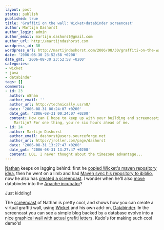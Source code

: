 ```yaml
---
layout: post
status: publish
published: true
title: 'Graffiti on the wall: Wicket+databinder screencast'
author: Martijn Dashorst
author_login: admin
author_email: martijn.dashorst@gmail.com
author_url: http://martijndashorst.com
wordpress_id: 30
wordpress_url: http://martijndashorst.com/2006/08/30/graffiti-on-the-wall-wicketdatabinder-screencast/
date: '2006-08-30 23:52:58 +0200'
date_gmt: '2006-08-30 23:52:58 +0200'
categories:
- wicket
- java
- databinder
tags: []
comments:
- id: 23
  author: n8han
  author_email: ''
  author_url: http://technically.us/n8/
  date: '2006-08-31 00:24:07 +0200'
  date_gmt: '2006-08-31 00:24:07 +0200'
  content: How can I hope to keep up with your building and screencasting skillz,
    Martijn? For one thing, you're six hours ahead of me.
- id: 24
  author: Martijn Dashorst
  author_email: dashorst@users.sourceforge.net
  author_url: http://jroller.com/page/dashorst
  date: '2006-08-31 13:27:47 +0200'
  date_gmt: '2006-08-31 13:27:47 +0200'
  content: LOL, I never thought about the timezone advantage...
---
```

<p><a href="http://technically.us/n8/">Nathan</a> keeps on lagging behind: first he <a href="http://technically.us/n8/articles/2006/05/11/databinder-automatic-for-the-people">copied Wicket's maven repository idea</a>, then he went on a limb and had <a href="http://technically.us/n8/articles/2006/07/31/getting-out-of-maven?s-way">Maven sync his repository to ibiblio</a>, now he also has <a href="http://databinder.net/screencast/">created a screencast</a>. I wonder when he'll also <a href="http://www.nabble.com/-Fwd%3A--RESULT---VOTE--Accept-Wicket-into-the-Incubator--tf2180149.html">move</a> databinder into the <a href="http://incubator.apache.org">Apache incubator</a>?</p>
<p>
Just kidding!</p>
<p>
The <a href="http://databinder.net/screencast/">screencast</a> of Nathan is pretty cool, and shows how you can create a virtual graffiti wall, using <a href="http://wicketframework.org">Wicket</a> and his own add-on, <a href="http://databinder.net">Databinder</a>. In the screencast you can see a simple blog backed by a database evolve into a <a href="http://databinder.net/graffiti/">nice graphical wall with actual grafiti letters</a>. Kudo's for making such cool demo's!</p>
